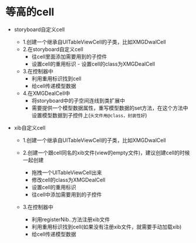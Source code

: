 # 等高的cell
- storyboard自定义cell
   - 1.创建一个继承自UITableViewCell的子类，比如XMGDwalCell
   - 2.在storyboard自定义cell
        - 往cell里面添加需要用到的子控件 
        - 设置cell的重用标识
        - 设置cell的class为XMGDealCell
   - 3.在控制器中
        - 利用重用标识找到cell
        - 给cell传递模型数据
   - 4.在XMGDealCell中
        - 将storyboard中的子空间连线到类扩展中
        - 需要提供一个模型数据属性，重写模型数据的set方法，在这个方法中设置模型数据到子控件上(`头文件用@class，封装性好`)

- xib自定义cell
   - 1.创建一个继承自UITableViewCell的子类，比如XMGDwalCell

   - 2.创建一个跟cell同名的xib文件(view的empty文件)，建议创建cell的时候一起创建
       - 拖拽一个UITableViewCell出来
       - 修改cell的class为XMGDealCell
       - 设置cell的重用标识
       - 往cell中添加需要用到的子控件


   - 3.在控制器中
       - 利用registerNib..方法注册xib文件
       - 利用重用标识找到cell(如果没有注册xib文件，就需要手动加载xib)
       - 给cell传递模型数据